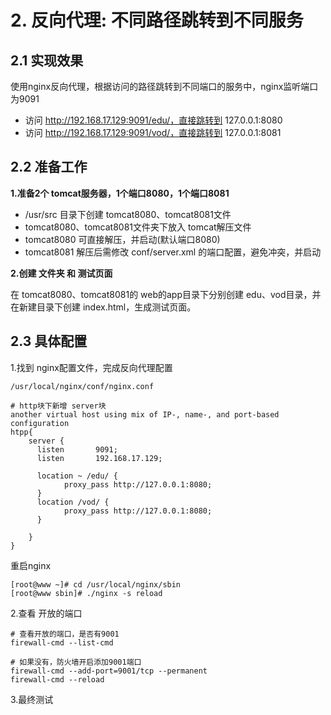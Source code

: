 # 2. 反向代理: 不同路径跳转到不同服务


## 2.1 实现效果
使用nginx反向代理，根据访问的路径跳转到不同端口的服务中，nginx监听端口为9091

* 访问 http://192.168.17.129:9091/edu/，直接跳转到 127.0.0.1:8080
* 访问 http://192.168.17.129:9091/vod/，直接跳转到 127.0.0.1:8081


## 2.2 准备工作

**1.准备2个 tomcat服务器，1个端口8080，1个端口8081**

* /usr/src 目录下创建 tomcat8080、tomcat8081文件
* tomcat8080、tomcat8081文件夹下放入 tomcat解压文件
* tomcat8080 可直接解压，并启动(默认端口8080)
* tomcat8081 解压后需修改 conf/server.xml 的端口配置，避免冲突，并启动

**2.创建 文件夹 和 测试页面**

在 tomcat8080、tomcat8081的 web的app目录下分别创建 edu、vod目录，并在新建目录下创建 index.html，生成测试页面。


## 2.3 具体配置
1.找到 nginx配置文件，完成反向代理配置

`/usr/local/nginx/conf/nginx.conf`

```shell script
# http块下新增 server块
another virtual host using mix of IP-, name-, and port-based configuration
htpp{
    server {
      listen       9091;
      listen       192.168.17.129;
    
      location ~ /edu/ {
            proxy_pass http://127.0.0.1:8080;
      }
      location /vod/ {
            proxy_pass http://127.0.0.1:8080;
      }
    
    } 
}
```

重启nginx

```shell script
[root@www ~]# cd /usr/local/nginx/sbin
[root@www sbin]# ./nginx -s reload
```

2.查看 开放的端口

```shell script
# 查看开放的端口，是否有9001
firewall-cmd --list-cmd

# 如果没有，防火墙开启添加9001端口
firewall-cmd --add-port=9001/tcp --permanent
firewall-cmd --reload
```

3.最终测试
